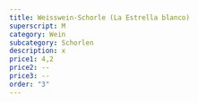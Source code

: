 ```yaml
---
title: Weisswein-Schorle (La Estrella blanco)
superscript: M
category: Wein
subcategory: Schorlen
description: x
price1: 4,2
price2: --
price3: --
order: "3"
---
```

